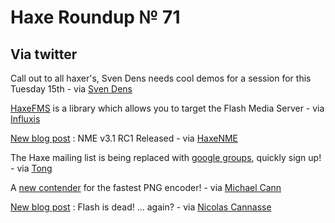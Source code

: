 [_template]: roundup.html
# Haxe Roundup № 71

## Via twitter
Call out to all haxer's, Sven Dens needs cool demos for a session for this Tuesday 15th - via [Sven Dens][link 1]

[HaxeFMS][link 2] is a library which allows you to target the Flash Media Server - via [Influxis][link 3]

[New blog post][link 4] : NME v3.1 RC1 Released - via [HaxeNME][link 5]

The Haxe mailing list is being replaced with [google groups][link 6], quickly sign up! - via [Tong][link 7]

A [new contender][link 8] for the fastest PNG encoder! - via [Michael Cann][link 9]

[New blog post][link 10] : Flash is dead! … again? - via [Nicolas Cannasse][link 11]

[link 1]: https://www.twitter.com/#!/sventunus "@sventunus"
[link 2]: http://labs.influxis.com/?p=2072 "HaxeFMS by Influxis"
[link 3]: https://www.twitter.com/#!/Influxis "@Influxis"
[link 4]: http://www.haxenme.org/blog/?p=30 "NME v3.1 RC1 Released"
[link 5]: https://www.twitter.com/#!/haxenme "@haxenme"
[link 6]: https://groups.google.com/group/haxelang?pli=1 "Haxe Google Groups / New Mailing List"
[link 7]: https://www.twitter.com/#!/disktree "@disktree"
[link 8]: http://moodycamel.com/blog/2011/a-better-png-encoder-for-flash "The fastest PNG encoder!"
[link 9]: https://www.twitter.com/#!/mikeysee "@mikeysee"
[link 10]: http://ncannasse.fr/blog/flash_is_dead_again "Flash is dead! ... again?"
[link 11]: https://www.twitter.com/#!/ncannasse "@ncannasse"

